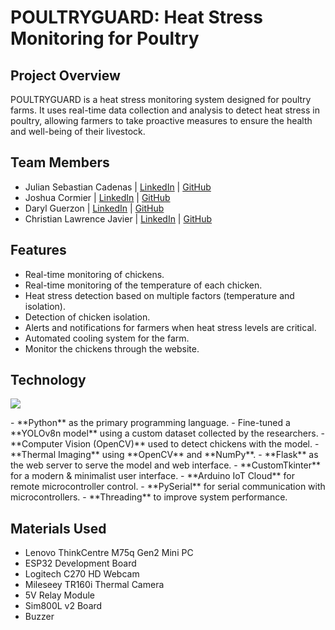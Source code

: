 # **POULTRYGUARD: Heat Stress Monitoring for Poultry**

## **Project Overview**
POULTRYGUARD is a heat stress monitoring system designed for poultry farms. It uses real-time data collection and analysis to detect heat stress in poultry, allowing farmers to take proactive measures to ensure the health and well-being of their livestock.

## **Team Members**
- Julian Sebastian Cadenas | [LinkedIn](https://www.linkedin.com/in/julian-cadenas/) | [GitHub](https://github.com/julsCadenas)
- Joshua Cormier | [LinkedIn](https://www.linkedin.com/in/joshua-cormier-613802328/) | [GitHub](https://github.com/Tetsuii)
- Daryl Guerzon | [LinkedIn](https://www.linkedin.com/in/daryl-guerzon-0a980b212/) | [GitHub](https://github.com/ChristianLFJ)
- Christian Lawrence Javier | [LinkedIn](https://www.linkedin.com/in/christianlawrencejavier/) | [GitHub](https://github.com/DarealGuerzon)

## **Features**
- Real-time monitoring of chickens.
- Real-time monitoring of the temperature of each chicken.
- Heat stress detection based on multiple factors (temperature and isolation).
- Detection of chicken isolation.
- Alerts and notifications for farmers when heat stress levels are critical.
- Automated cooling system for the farm.
- Monitor the chickens through the website.

## **Technology**
<p align="left">
  <img src="https://skillicons.dev/icons?i=python,opencv,numpy,tkinter,arduino,flask" />
</p>
- **Python** as the primary programming language.
- Fine-tuned a **YOLOv8n model** using a custom dataset collected by the researchers.
- **Computer Vision (OpenCV)** used to detect chickens with the model.
- **Thermal Imaging** using **OpenCV** and **NumPy**.
- **Flask** as the web server to serve the model and web interface.
- **CustomTkinter** for a modern & minimalist user interface.
- **Arduino IoT Cloud** for remote microcontroller control.
- **PySerial** for serial communication with microcontrollers.
- **Threading** to improve system performance.

## **Materials Used**
- Lenovo ThinkCentre M75q Gen2 Mini PC
- ESP32 Development Board
- Logitech C270 HD Webcam
- Mileseey TR160i Thermal Camera
- 5V Relay Module
- Sim800L v2 Board
- Buzzer
